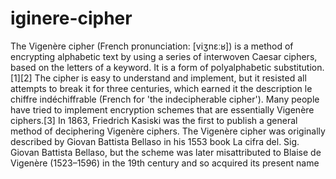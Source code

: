 # iginere-cipher
The Vigenère cipher (French pronunciation: ​[viʒnɛːʁ]) is a method of encrypting alphabetic text by using a series of interwoven Caesar ciphers, based on the letters of a keyword. It is a form of polyalphabetic substitution.[1][2]  The cipher is easy to understand and implement, but it resisted all attempts to break it for three centuries, which earned it the description le chiffre indéchiffrable (French for 'the indecipherable cipher'). Many people have tried to implement encryption schemes that are essentially Vigenère ciphers.[3] In 1863, Friedrich Kasiski was the first to publish a general method of deciphering Vigenère ciphers.  The Vigenère cipher was originally described by Giovan Battista Bellaso in his 1553 book La cifra del. Sig. Giovan Battista Bellaso, but the scheme was later misattributed to Blaise de Vigenère (1523–1596) in the 19th century and so acquired its present name
